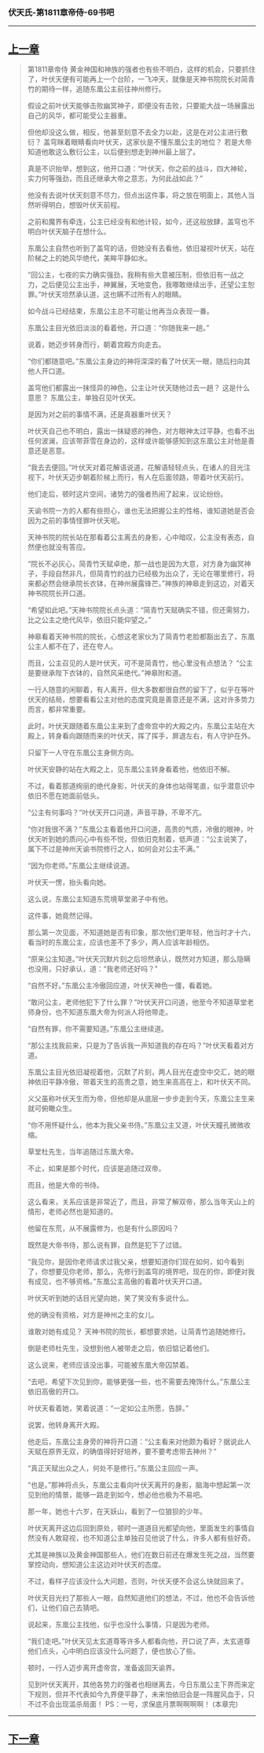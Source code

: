 ### 伏天氏-第1811章帝侍-69书吧

--------
[上一章](./26e3f6cff1d2dcd9c8e6edc5ae55159d.md)
--------


>
>
>
>第1811章帝侍
>黄金神国和神族的强者也有些不明白，这样的机会，只要抓住了，叶伏天便有可能再上一个台阶，一飞冲天，就像是天神书院院长对简青竹的期待一样，追随东凰公主前往神州修行。
>
>假设之前叶伏天能够击败幽冥神子，即便没有击败，只要能大战一场展露出自己的风华，都可能受公主器重。
>
>但他却没这么做，相反，他甚至刻意不去全力以赴，这是在对公主进行敷衍？
>盖穹眯着眼睛看向叶伏天，这家伙是不懂东凰公主的地位？
>若是大帝知道他敢这么敷衍公主，以后便别想走到神州最上层了。
>
>真是不识抬举，想到这，他开口道：“叶伏天，你之前的战斗，四大神轮，实力何等强劲，而且还继承大帝之意志，为何此战如此？”
>
>他没有去说叶伏天刻意不尽力，但点出这件事，将之放在明面上，其他人当然听得明白，想毁叶伏天前程。
>
>之前和魔界有牵连，公主已经没有和他计较，如今，还这般放肆，盖穹也不明白叶伏天脑子在想什么。
>
>东凰公主自然也听到了盖穹的话，但她没有去看他，依旧凝视叶伏天，站在阶梯之上的她风华绝代，美眸平静如水。
>
>“回公主，七夜的实力确实强劲，我稍有些大意被压制，但依旧有一战之力，之后便见公主出手，神翼展，天地变色，我哪敢继续出手，还望公主恕罪。”叶伏天坦然承认道，这也瞒不过所有人的眼睛。
>
>如今战斗已经结束，东凰公主总不可能让他再当众表现一番。
>
>东凰公主目光依旧淡淡的看着他，开口道：“你随我来一趟。”
>
>说着，她迈步转身而行，朝着宫殿方向走去。
>
>“你们都随意吧。”东凰公主身边的神将深深的看了叶伏天一眼，随后扫向其他人开口道。
>
>盖穹他们都露出一抹怪异的神色，公主让叶伏天随他过去一趟？
>这是什么意思？
>东凰公主，单独召见叶伏天。
>
>是因为对之前的事情不满，还是真器重叶伏天？
>
>叶伏天自己也不明白，露出一抹疑惑的神色，对方眼神太过平静，也看不出任何波澜，应该带菲雪在身边的，这样或许能够感知到这东凰公主对他是善意还是恶意。
>
>“我去去便回。”叶伏天对着花解语说道，花解语轻轻点头，在诸人的目光注视下，叶伏天迈步朝着阶梯上而行，有人在后面领路，带着叶伏天前行。
>
>他们走后，顿时这片空间，诸势力的强者热闹了起来，议论纷纷。
>
>天谕书院一方的人都有些担心，谁也无法把握公主的性格，谁知道她是否会因为之前的事情怪罪叶伏天呢。
>
>天神书院的院长站在那看着公主离去的身影，心中暗叹，公主没有表态，自然便也就没有答应。
>
>“院长不必灰心，简青竹天赋卓绝，那一战也是因为大意，对方身为幽冥神子，手段自然非凡，但简青竹的战力已经极为出众了，无论在哪里修行，将来都必然会继承院长衣钵，在神州展露锋芒。”神族的神皋走到这边，对着天神书院院长开口道。
>
>“希望如此吧。”天神书院院长点头道：“简青竹天赋确实不错，但还需努力，比之公主之绝代风华，依旧只能仰望之。”
>
>神皋看着天神书院的院长，心想这老家伙为了简青竹老脸都豁出去了，东凰公主人都不在了，还在夸人。
>
>而且，公主召见的人是叶伏天，可不是简青竹，他心里没有点想法？
>“公主是要继承陛下衣钵的，自然风采绝代。”神皋附和道。
>
>一行人随意的闲聊着，有人离开，但大多数都很自然的留下了，似乎在等叶伏天的结局，想要看看公主对他的态度究竟是善意还是不满，这对许多势力而言，都非常重要。
>
>此时，叶伏天跟随着东凰公主来到了虚帝宫中的大殿之内，东凰公主站在大殿上，转身看向跟随而来的叶伏天，挥了挥手，屏退左右，有人守护在外。
>
>只留下一人守在东凰公主身侧方向。
>
>叶伏天安静的站在大殿之上，见东凰公主转身看着他，他依旧不解。
>
>不过，看着那道绚丽的绝代身影，叶伏天的身体也站得笔直，似乎潜意识中依旧不愿在她面前低头。
>
>“公主有何事吗？”叶伏天开口问道，声音平静，不卑不亢。
>
>“你对我很不满？”东凰公主看着他开口问道，高贵的气质，冷傲的眼神，叶伏天听到她的质问心中有些不悦，但依旧克制着，低声道：“公主说笑了，属下不过是神州天谕书院修行之人，如何会对公主不满。”
>
>“因为你老师。”东凰公主继续说道。
>
>叶伏天一愣，抬头看向她。
>
>这么说，东凰公主知道东荒境草堂弟子中有他。
>
>这件事，她竟然记得。
>
>那么第一次见面，不知道她是否有印象，那次他们更年轻，他当时才十六，看当时的东凰公主，应该也差不了多少，两人应该年龄相仿。
>
>“原来公主知道。”叶伏天沉默片刻之后坦然承认，既然对方知道，那么隐瞒也没用，只好承认，道：“我老师还好吗？”
>
>“自然不好。”东凰公主冷傲回应道，叶伏天神色一僵，看着她。
>
>“敢问公主，老师他犯下了什么罪？”叶伏天开口问道，他至今不知道草堂老师身份，也不知道东凰大帝为何派人将他带走。
>
>“自然有罪，你不需要知道。”东凰公主继续道。
>
>“那公主找我前来，只是为了告诉我一声知道我的存在吗？”叶伏天看着对方道。
>
>东凰公主目光依旧凝视着他，沉默了片刻，两人目光在虚空中交汇，她的眼神依旧平静冷傲，带着天生的高贵之意，她生来高高在上，和叶伏天不同。
>
>义父虽称叶伏天生而为帝，但他却是从底层一步步走到今天，东凰公主生来就可俯瞰众生。
>
>“你不用怀疑什么，他本为我父亲书侍。”东凰公主又道，叶伏天瞳孔微微收缩。
>
>草堂杜先生，当年追随过东凰大帝。
>
>不止，如果是那个时代，应该是追随过双帝。
>
>而且，他是大帝的书侍。
>
>这么看来，关系应该是非常近了，而且，非常了解双帝，那么当年天山上的情形，老师必然也是知道的。
>
>他留在东荒，从不展露修为，也是有什么原因吗？
>
>既然是大帝书侍，那么说有罪，自然是犯下了过错。
>
>“我见你，是因你老师请求过我父亲，想要知道你们现在如何，如今看到了，你想要见你老师，那么，先修行到盖穹的境界吧，现在的你，即便对我有成见，也不够资格。”东凰公主高傲的看着叶伏天开口道。
>
>叶伏天听到她的话目光望向她，笑了笑没有多说什么。
>
>他的确没有资格，对方是神州之主的女儿。
>
>谁敢对她有成见？
>天神书院的院长，都想要求她，让简青竹追随她修行。
>
>倒是老师杜先生，没想到他人被带走之后，依旧惦记着他们。
>
>这么说来，老师应该没出事，可能被东凰大帝囚禁着。
>
>“去吧，希望下次见到你，能够更强一些，也不需要去掩饰什么。”东凰公主依旧高傲的开口。
>
>叶伏天看着她，笑着说道：“一定如公主所愿，告辞。”
>
>说罢，他转身离开大殿。
>
>他走后，东凰公主身旁的神将开口道：“公主看来对他颇为看好？据说此人天赋在原界无双，的确值得好好培养，要不要考虑带去神州？”
>
>“真正天赋出众之人，何处不是修行。”东凰公主回应一声。
>
>“也是。”那神将点头，东凰公主看向叶伏天离开的身影，脑海中想起第一次见到他的情景，能够一路走到如今，想必他也极为不易吧。
>
>那一年，她也十六岁，在天妖山，看到了一位狼狈的少年。
>
>叶伏天离开这边后回到原处，顿时一道道目光都望向他，里面发生的事情自然没有人敢窥视，也不知道公主单独召见他说了什么，许多人都有些好奇。
>
>尤其是神族以及黄金神国那些人，他们在数日前还在爆发生死之战，当然要掌控动向，想知道公主这边对叶伏天的态度。
>
>不过，看样子应该没什么大问题，否则，叶伏天便不会这么快就回来了。
>
>叶伏天目光扫了那些人一眼，自然知道他们的想法，不过，他也不会告诉他们，让他们自己去猜吧。
>
>说起来，东凰公主找他，似乎也没什么事情，只是因为老师。
>
>“我们走吧。”叶伏天见太玄道尊等许多人都看向他，开口说了声，太玄道尊他们点头，心中明白应该没什么问题了，便也放心了些。
>
>顿时，一行人迈步离开虚帝宫，准备返回天谕界。
>
>见到叶伏天离开，其他各势力的强者也相继离去，今日东凰公主下界而来定下规则，但并不代表如今九界便平静了，未来怕依旧会是一阵腥风血于，只不过不会出现滥杀局面！
>PS：一号，求保底月票啊啊啊啊！
>(本章完)
>
>

--------
[下一章](./674090bea2d648207dd92908bc33bb6f.md)
--------
